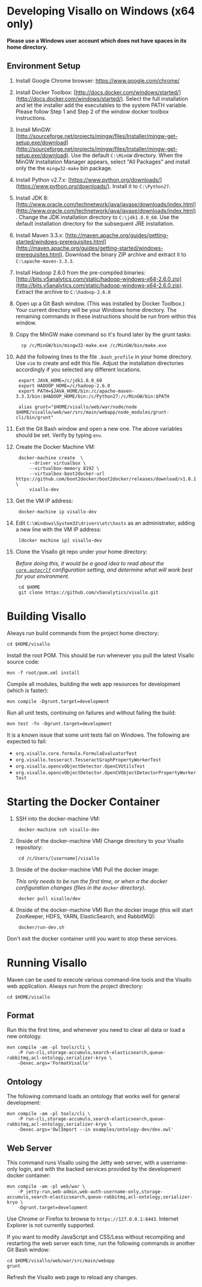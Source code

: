 # Developing Visallo on Windows (x64 only)

**Please use a Windows user account which does not have spaces in its home directory.**

## Environment Setup

1. Install Google Chrome browser: https://www.google.com/chrome/

1. Install Docker Toolbox: [http://docs.docker.com/windows/started/](http://docs.docker.com/windows/started/). Select the full installation and let the installer add the executables to the system PATH variable. Please follow Step 1 and Step 2 of the window docker toolbox instructions.

1. Install MinGW: [http://sourceforge.net/projects/mingw/files/Installer/mingw-get-setup.exe/download](http://sourceforge.net/projects/mingw/files/Installer/mingw-get-setup.exe/download). Use the default `C:\MinGW` directory. When the MinGW Installation Manager appears, select "All Packages" and install only the the `mingw32-make` bin package.

1. Install Python v2.7.x: [https://www.python.org/downloads/](https://www.python.org/downloads/). Install it to `C:\Python27`.

1. Install JDK 8: [http://www.oracle.com/technetwork/java/javase/downloads/index.html](http://www.oracle.com/technetwork/java/javase/downloads/index.html). Change the JDK installation directory to `C:\jdk1.8.0_60`. Use the default installation directory for the subsequent JRE installation.

1. Install Maven 3.3.x: [http://maven.apache.org/guides/getting-started/windows-prerequisites.html](http://maven.apache.org/guides/getting-started/windows-prerequisites.html). Download the binary ZIP archive and extract it to `C:\apache-maven-3.3.3`.

1. Install Hadoop 2.6.0 from the pre-compiled binaries: [http://bits.v5analytics.com/static/hadoop-windows-x64-2.6.0.zip](http://bits.v5analytics.com/static/hadoop-windows-x64-2.6.0.zip). Extract the archive to `C:\hadoop-2.6.0`

1. Open up a Git Bash window. (This was installed by Docker Toolbox.) Your current directory will be your Windows home directory. The remaining commands in these instructions should be run from within this window.

1. Copy the MinGW make command so it's found later by the grunt tasks:

         cp /c/MinGW/bin/mingw32-make.exe /c/MinGW/bin/make.exe

1. Add the following lines to the file `.bash_profile` in your home directory. Use `vim` to create and edit this file. Adjust the installation directories accordingly if you selected any different locations.

        export JAVA_HOME=/c/jdk1.8.0_60
        export HADOOP_HOME=/c/hadoop-2.6.0
        export PATH=$JAVA_HOME/bin:/c/apache-maven-3.3.3/bin:$HADOOP_HOME/bin:/c/Python27:/c/MinGW/bin:$PATH

        alias grunt="$HOME/visallo/web/war/node/node $HOME/visallo/web/war/src/main/webapp/node_modules/grunt-cli/bin/grunt"

1. Exit the Git Bash window and open a new one. The above variables should be set. Verify by typing `env`.

1. Create the Docker Machine VM:

        docker-machine create  \
            --driver virtualbox \
            --virtualbox-memory 8192 \
            --virtualbox-boot2docker-url https://github.com/boot2docker/boot2docker/releases/download/v1.8.1/boot2docker.iso \
            visallo-dev

1. Get the VM IP address:

        docker-machine ip visallo-dev

1. Edit `C:\Windows\System32\drivers\etc\hosts` as an administrator, adding a new line with the VM IP address:

        [docker machine ip] visallo-dev

1. Clone the Visallo git repo under your home directory:

   *Before doing this, it would be a good idea to read about the [`core.autocrlf`](https://git-scm.com/book/en/v2/Customizing-Git-Git-Configuration) configuration setting, and determine what will work best for your environment.*

        cd $HOME
        git clone https://github.com/v5analytics/visallo.git

# Building Visallo

Always run build commands from the project home directory:

    cd $HOME/visallo

Install the root POM. This should be run whenever you pull the latest Visallo source code:

    mvn -f root/pom.xml install

Compile all modules, building the web app resources for development (which is faster):

    mvn compile -Dgrunt.target=development

Run all unit tests, continuing on failures and without failing the build:

    mvn test -fn -Dgrunt.target=development

It is a known issue that some unit tests fail on Windows. The following are expected to fail:
* `org.visallo.core.formula.FormulaEvaluatorTest`
* `org.visallo.tesseract.TesseractGraphPropertyWorkerTest`
* `org.visallo.opencvObjectDetector.OpenCVUtilsTest`
* `org.visallo.opencvObjectDetector.OpenCVObjectDetectorPropertyWorkerTest`

# Starting the Docker Container

1. SSH into the docker-machine VM:

        docker-machine ssh visallo-dev

1. (Inside of the docker-machine VM) Change directory to your Visallo repository:

        cd /c/Users/[username]/visallo

1. (Inside of the docker-machine VM) Pull the docker image:

   *This only needs to be run the first time, or when a the docker configuration changes (files in the `docker` directory).*

        docker pull visallo/dev

1. (Inside of the docker-machine VM) Run the docker image (this will start ZooKeeper, HDFS, YARN, ElasticSearch, and RabbitMQ):

        docker/run-dev.sh

Don't exit the docker container until you want to stop these services.

# Running Visallo

Maven can be used to execute various command-line tools and the Visallo web application. Always run from the project directory:

    cd $HOME/visallo

## Format

Run this the first time, and whenever you need to clear all data or load a new ontology.

    mvn compile -am -pl tools/cli \
        -P run-cli,storage-accumulo,search-elasticsearch,queue-rabbitmq,acl-ontology,serializer-kryo \
        -Dexec.args='FormatVisallo'

## Ontology

The following command loads an ontology that works well for general development:

    mvn compile -am -pl tools/cli \
        -P run-cli,storage-accumulo,search-elasticsearch,queue-rabbitmq,acl-ontology,serializer-kryo \
        -Dexec.args='OwlImport --in examples/ontology-dev/dev.owl'

## Web Server

This command runs Visallo using the Jetty web server, with a username-only login, and with the backed services provided by the development docker container:

    mvn compile -am -pl web/war \
        -P jetty-run,web-admin,web-auth-username-only,storage-accumulo,search-elasticsearch,queue-rabbitmq,acl-ontology,serializer-kryo \
        -Dgrunt.target=development

Use Chrome or Firefox to browse to `https://127.0.0.1:8443`. Internet Explorer is not currently supported.

If you want to modify JavaScript and CSS/Less without recompiling and restarting the web server each time, run the following commands in another Git Bash window:

    cd $HOME/visallo/web/war/src/main/webapp
    grunt

Refresh the Visallo web page to reload any changes.

